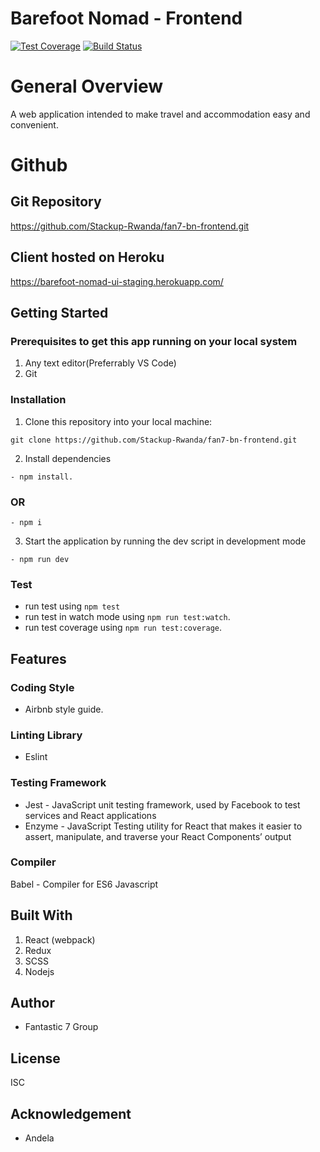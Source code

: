 # Barefoot Nomad - Frontend

[![Test Coverage](https://api.codeclimate.com/v1/badges/15f4d3f84d859a33c759/test_coverage)](https://codeclimate.com/github/Stackup-Rwanda/fan7-bn-frontend/test_coverage)
[![Build Status](https://travis-ci.org/Stackup-Rwanda/fan7-bn-frontend.svg?branch=develop)](https://travis-ci.org/Stackup-Rwanda/fan7-bn-frontend)

# General Overview
A web application intended to make travel and accommodation easy and convenient.

# Github 

## Git Repository

https://github.com/Stackup-Rwanda/fan7-bn-frontend.git

## Client hosted on Heroku

https://barefoot-nomad-ui-staging.herokuapp.com/

## Getting Started

### Prerequisites to get this app running on your local system

1. Any text editor(Preferrably VS Code)
2. Git

### Installation
1. Clone this repository into your local machine:

```
git clone https://github.com/Stackup-Rwanda/fan7-bn-frontend.git
```
2. Install dependencies 
```
- npm install.
```
### OR
```
- npm i
```
3. Start the application by running the dev script in development mode

```
- npm run dev
``` 
### Test
 
- run test using ```npm test```
- run test in watch mode using ```npm run test:watch```.
- run test coverage using ```npm run test:coverage```.
 

## Features


### Coding Style

- Airbnb style guide.

### Linting Library
- Eslint 

### Testing Framework
- Jest     - JavaScript unit testing framework, used by Facebook to test services and React applications
- Enzyme      - JavaScript Testing utility for React that makes it easier to assert, manipulate, and traverse your React Components’ output

### Compiler
Babel - Compiler for ES6 Javascript
 
## Built With


1. React (webpack)
2. Redux
3. SCSS
4. Nodejs

## Author

- Fantastic 7 Group

## License
ISC

## Acknowledgement

- Andela

